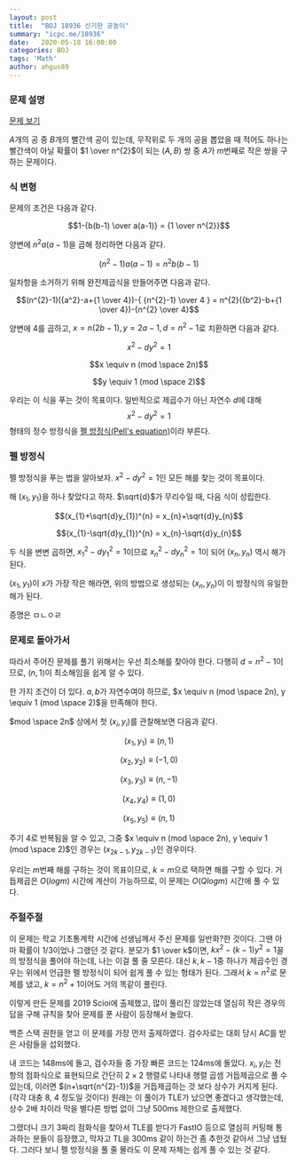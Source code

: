 ```yaml
---
layout: post
title:  "BOJ 18936 신기한 공놀이"
summary: "icpc.me/18936"
date:   2020-05-18 16:00:00
categories: BOJ
tags: 'Math'
author: ahgus89
---
```


### 문제 설명
[문제 보기](http://icpc.me/18936)

$A$개의 공 중 $B$개의 빨간색 공이 있는데, 무작위로 두 개의 공을 뽑았을 때 적어도 하나는 빨간색이 아닐 확률이 $1 \over n^{2}$이 되는 $(A, B)$ 쌍 중 $A$가 $m$번째로 작은 쌍을 구하는 문제이다.

### 식 변형
문제의 조건은 다음과 같다.

$$1-{b(b-1) \over a(a-1)} = {1 \over n^{2}}$$

양변에 $n^{2}a(a-1)$을 곱해 정리하면 다음과 같다.

$$(n^{2}-1)a(a-1) = n^{2}b(b-1)$$

일차항을 소거하기 위해 완전제곱식을 만들어주면 다음과 같다.

$$(n^{2}-1)({a^2}-a+{1 \over 4})-{ {n^{2}-1} \over 4 } = n^{2}({b^2}-b+{1 \over 4})-{n^{2} \over 4}$$

양변에 4를 곱하고, $x=n(2b-1), y=2a-1, d=n^{2}-1$로 치환하면 다음과 같다.

$${x^2}-d{y^2}=1$$

$$x \equiv n (mod \space 2n)$$

$$y \equiv 1 (mod \space 2)$$

우리는 이 식을 푸는 것이 목표이다. 일반적으로 제곱수가 아닌 자연수 $d$에 대해 $${x^2}-d{y^2}=1$$ 형태의 정수 방정식을 [펠 방정식](https://ko.wikipedia.org/wiki/%ED%8E%A0_%EB%B0%A9%EC%A0%95%EC%8B%9D)[(Pell's equation)](https://en.wikipedia.org/wiki/Pell%27s_equation)이라 부른다.

### 펠 방정식
펠 방정식을 푸는 법을 알아보자. ${x^2}-d{y^2}=1$인 모든 해를 찾는 것이 목표이다.

해 $(x_1, y_1)$을 하나 찾았다고 하자. $\sqrt{d}$가 무리수일 때, 다음 식이 성립한다.

$$(x_{1}+\sqrt{d}y_{1})^{n} = x_{n}+\sqrt{d}y_{n}$$

$$(x_{1}-\sqrt{d}y_{1})^{n} = x_{n}-\sqrt{d}y_{n}$$

두 식을 변변 곱하면, ${x_{1}}^{2}-d{y_{1}}^{2} = 1$이므로 ${x_{n}}^{2}-d{y_{n}}^{2} = 1$이 되어 $(x_{n}, y_{n})$ 역시 해가 된다.

$(x_{1}, y_{1})$이 $x$가 가장 작은 해라면, 위의 방법으로 생성되는 $(x_{n}, y_{n})$이 이 방정식의 유일한 해가 된다.

증명은 ㅁㄴㅇㄹ

### 문제로 돌아가서
따라서 주어진 문제를 풀기 위해서는 우선 최소해를 찾아야 한다. 다행히 $d=n^{2}-1$이므로, $(n, 1)$이 최소해임을 쉽게 알 수 있다.

한 가지 조건이 더 있다. $a, b$가 자연수여야 하므로, $x \equiv n (mod \space 2n), y \equiv 1 (mod \space 2)$을 만족해야 한다.

$mod \space 2n$ 상에서 첫 $(x_i, y_i)$를 관찰해보면 다음과 같다.

$$(x_{1}, y_{1}) \equiv (n, 1)$$

$$(x_{2}, y_{2}) \equiv (-1, 0)$$

$$(x_{3}, y_{3}) \equiv (n, -1)$$

$$(x_{4}, y_{4}) \equiv (1, 0)$$

$$(x_{5}, y_{5}) \equiv (n, 1)$$

주기 4로 반복됨을 알 수 있고, 그중 $x \equiv n (mod \space 2n), y \equiv 1 (mod \space 2)$인 경우는 $(x_{2k-1}, y_{2k-1})$인 경우이다. 

우리는 $m$번째 해를 구하는 것이 목표이므로, $k=m$으로 택하면 해를 구할 수 있다. 거듭제곱은 $O(log m)$ 시간에 계산이 가능하므로, 이 문제는 $O(Qlogm)$ 시간에 풀 수 있다.

### 주절주절
이 문제는 학교 기초통계학 시간에 선생님께서 주신 문제를 일반화?한 것이다. 그땐 아마 확률이 $1/3$이었나 그랬던 것 같다. 분모가 $1 \over k$이면, $kx^2-(k-1)y^2=1$꼴의 방정식을 풀어야 하는데, 나는 이걸 풀 줄 모른다. 대신 $k, k-1$중 하나가 제곱수인 경우는 위에서 언급한 펠 방정식이 되어 쉽게 풀 수 있는 형태가 된다. 그래서 $k=n^{2}$로 문제를 냈고, $k=n^{2}+1$이어도 거의 똑같이 풀린다.

이렇게 만든 문제를 2019 Scioi에 출제했고, 많이 풀리진 않았는데 열심히 작은 경우의 답을 구해 규칙을 찾아 문제를 푼 사람이 등장해서 놀랐다.

백준 스택 권한을 얻고 이 문제를 가장 먼저 출제하였다. 검수자로는 대회 당시 AC를 받은 사람들을 섭외했다. 

내 코드는 148ms에 돌고, 검수자들 중 가장 빠른 코드는 124ms에 돌았다. $x_{i}, y_{i}$는 전 항의 점화식으로 표현되므로 간단히 $2 \times 2$ 행렬로 나타내 행렬 곱셈 거듭제곱으로 풀 수 있는데, 이러면 $(n+\sqrt{n^{2}-1})$을 거듭제곱하는 것 보다 상수가 커지게 된다. (각각 대충 8, 4 정도일 것이다) 원래는 이 풀이가 TLE가 났으면 좋겠다고 생각했는데, 상수 2배 차이라 막을 별다른 방법 없이 그냥 500ms 제한으로 출제했다.

그랬더니 크기 3짜리 점화식을 찾아서 TLE를 받다가 FastIO 등으로 열심히 커팅해 통과하는 분들이 등장했고, 막자고 TL을 300ms 같이 하는건 좀 추한것 같아서 그냥 냅뒀다. 그러다 보니 펠 방정식을 풀 줄 몰라도 이 문제 자체는 쉽게 풀 수 있는 것 같다.
